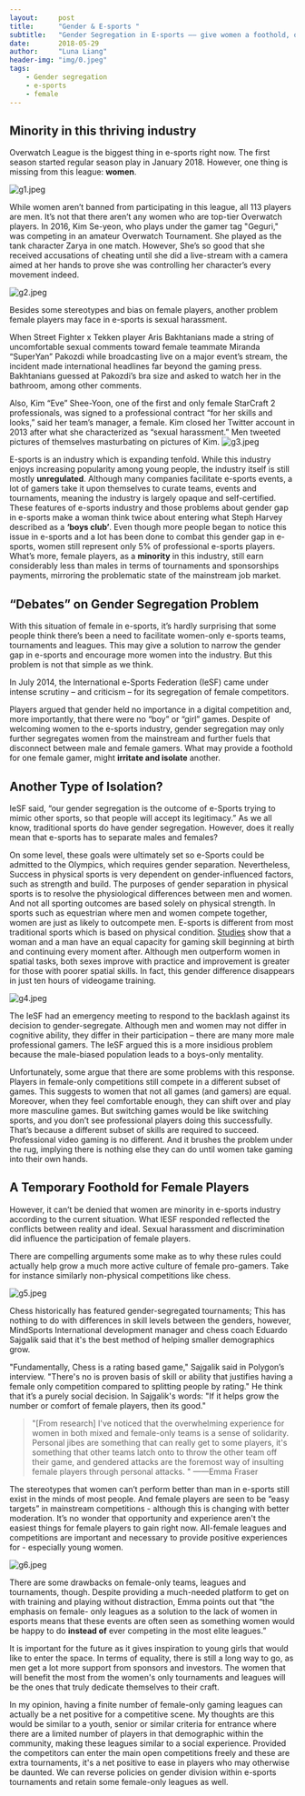 ```yaml
---
layout:     post
title:      "Gender & E-sports "
subtitle:   "Gender Segregation in E-sports —— give women a foothold, or just further segregate them?"
date:       2018-05-29
author:     "Luna Liang"
header-img: "img/0.jpeg"
tags:
    - Gender segregation
    - e-sports
    - female
---
```



## Minority in this thriving industry 

Overwatch League is the biggest thing in e-sports right now. The first season started regular season play in January 2018. However, one thing is missing from this league: **women**. 

![g1.jpeg](https://github.com/AugustusWillisWang/Esports/blob/master/img/g1.jpeg?raw=true)

While women aren’t banned from participating in this league, all 113 players are men. It’s not that there aren’t any women who are top-tier Overwatch players. In 2016, Kim Se-yeon, who plays under the gamer tag "Geguri," was competing in an amateur Overwatch Tournament. She played as the tank character Zarya in one match. However, She’s so good that she received accusations of cheating until she did a live-stream with a camera aimed at her hands to prove she was controlling her character’s every movement indeed.

![g2.jpeg](https://github.com/AugustusWillisWang/Esports/blob/master/img/g2.jpeg?raw=true)

Besides some stereotypes and bias on female players, another problem female players may face in e-sports is sexual harassment. 

When Street Fighter x Tekken player Aris Bakhtanians made a string of uncomfortable sexual comments toward female teammate Miranda “SuperYan” Pakozdi while broadcasting live on a major event’s stream, the incident made international headlines far beyond the gaming press. Bakhtanians guessed at Pakozdi’s bra size and asked to watch her in the bathroom, among other comments.

Also, Kim “Eve” Shee-Yoon, one of the first and only female StarCraft 2 professionals, was signed to a professional contract “for her skills and looks,” said her team’s manager, a female. Kim closed her Twitter account in 2013 after what she characterized as “sexual harassment.” Men tweeted pictures of themselves masturbating on pictures of Kim.
![g3.jpeg](https://github.com/AugustusWillisWang/Esports/blob/master/img/g3.jpeg?raw=true)

E-sports is an industry which is expanding tenfold. While this industry enjoys increasing popularity among young people, the industry itself is still mostly **unregulated**. Although many companies facilitate e-sports events, a lot of gamers take it upon themselves to curate teams, events and tournaments, meaning the industry is largely opaque and self-certified. These features of e-sports industry and those problems about gender gap in e-sports make a woman think twice about entering what Steph Harvey described as a **‘boys club’**. Even though more people began to notice this issue in e-sports and a lot has been done to combat this gender gap in e-sports, women still represent only 5% of professional e-sports players. What’s more, female players, as a **minority** in this industry, still earn considerably less than males in terms of tournaments and sponsorships payments, mirroring the problematic state of the mainstream job market. 

## “Debates” on Gender Segregation Problem

With this situation of female in e-sports, it’s hardly surprising that some people think there’s been a need to facilitate women-only e-sports teams, tournaments and leagues. This may give a solution to narrow the gender gap in e-sports and encourage more women into the industry. But this problem is not that simple as we think.

<!-- ![g3.jpg](https://github.com/AugustusWillisWang/Esports/blob/master/img/g3.jpeg?raw=true) -->

In July 2014, the International e-Sports Federation (IeSF) came under intense scrutiny – and criticism – for its segregation of female competitors. 

Players argued that gender held no importance in a digital competition and, more importantly, that there were no “boy” or “girl” games. Despite of welcoming women to the e-sports industry, gender segregation may only further segregates women from the mainstream and further fuels that disconnect between male and female gamers. What may provide a foothold for one female gamer, might **irritate and isolate** another. 

## Another Type of Isolation?

IeSF said, “our gender segregation is the outcome of e-Sports trying to mimic other sports, so that people will accept its legitimacy.” As we all know, traditional sports do have gender segregation. However, does it really mean that e-sports has to separate males and females?  

On some level, these goals were ultimately set so e-Sports could be admitted to the Olympics, which requires gender separation. Nevertheless, Success in physical sports is very dependent on gender-influenced factors, such as strength and build. The purposes of gender separation in physical sports is to resolve the physiological differences between men and women. And not all sporting outcomes are based solely on physical strength. In sports such as equestrian where men and women compete together, women are just as likely to outcompete men. E-sports is different from most traditional sports which is based on physical condition. [Studies](https://www.sciencedirect.com/science/article/pii/0193397394900051) show that a woman and a man have an equal capacity for gaming skill beginning at birth and continuing every moment after. Although men outperform women in spatial tasks, both sexes improve with practice and improvement is greater for those with poorer spatial skills. In fact, this gender difference disappears in just ten hours of videogame training.

![g4.jpeg](https://github.com/AugustusWillisWang/Esports/blob/master/img/g4.jpeg?raw=true)

The IeSF had an emergency meeting to respond to the backlash against its decision to gender-segregate. Although men and women may not differ in cognitive ability, they differ in their participation – there are many more male professional gamers. The IeSF argued this is a more insidious problem because the male-biased population leads to a boys-only mentality. 

Unfortunately, some argue that there are some problems with this response. Players in female-only competitions still compete in a different subset of games. This suggests to women that not all games (and gamers) are equal. Moreover, when they feel comfortable enough, they can shift over and play more masculine games. But switching games would be like switching sports, and you don’t see professional players doing this successfully. That’s because a different subset of skills are required to succeed. Professional video gaming is no different. And it brushes the problem under the rug, implying there is nothing else they can do until women take gaming into their own hands.

## A Temporary Foothold for Female Players

However, it can’t be denied that women are minority in e-sports industry according to the current situation. What IESF responded reflected the conflicts between reality and ideal. Sexual harassment and discrimination did influence the participation of female players. 

There are compelling arguments some make as to why these rules could actually help grow a much more active culture of female pro-gamers. Take for instance similarly non-physical competitions like chess.

![g5.jpeg](https://github.com/AugustusWillisWang/Esports/blob/master/img/g5.jpeg?raw=true)

Chess historically has featured gender-segregated tournaments; This has nothing to do with differences in skill levels between the genders, however, MindSports International development manager and chess coach Eduardo Sajgalik said that it's the best method of helping smaller demographics grow.

"Fundamentally, Chess is a rating based game," Sajgalik said in Polygon’s interview. "There's no is proven basis of skill or ability that justifies having a female only competition compared to splitting people by rating." He think that it’s a purely social decision. In Sajgalik's words: "If it helps grow the number or comfort of female players, then its good."

> "[From research] I've noticed that the overwhelming experience for women in both mixed and female-only teams is a sense of solidarity. Personal jibes are something that can really get to some players, it's something that other teams latch onto to throw the other team off their game, and gendered attacks are the foremost way of insulting female players through personal attacks. " ——Emma Fraser 
	
The stereotypes that women can’t perform better than man in e-sports still exist in the minds of most people. And female players are seen to be “easy targets” in mainstream competitions - although this is changing with better moderation. It’s no wonder that opportunity and experience aren't the easiest things for female players to gain right now. All-female leagues and competitions are important and necessary to provide positive experiences for - especially young women. 
 
![g6.jpeg](https://github.com/AugustusWillisWang/Esports/blob/master/img/g6.jpg?raw=true)

There are some drawbacks on female-only teams, leagues and tournaments, though. Despite providing a much-needed platform to get on with training and playing without distraction, Emma points out that “the emphasis on female- only leagues as a solution to the lack of women in esports means that these events are often seen as something women would be happy to do **instead of** ever competing in the most elite leagues.” 
	
It is important for the future as it gives inspiration to young girls that would like to enter the space. In terms of equality, there is still a long way to go, as men get a lot more support from sponsors and investors. The women that will benefit the most from the women's only tournaments and leagues will be the ones that truly dedicate themselves to their craft.

In my opinion, having a finite number of female-only gaming leagues can actually be a net positive for a competitive scene. My thoughts are this would be similar to a youth, senior or similar criteria for entrance where there are a limited number of players in that demographic within the community, making these leagues similar to a social experience. Provided the competitors can enter the main open competitions freely and these are extra tournaments, it's a net positive to ease in players who may otherwise be daunted. We can reverse policies on gender division within e-sports tournaments and retain some female-only leagues as well.
	

